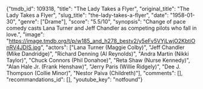 {"tmdb_id": 109318, "title": "The Lady Takes a Flyer", "original_title": "The Lady Takes a Flyer", "slug_title": "the-lady-takes-a-flyer", "date": "1958-01-30", "genre": ["Drame"], "score": "5.5/10", "synopsis": "Change of pace comedy casts Lana Turner and Jeff Chandler as competing pilots who fall in love.", "image": "https://image.tmdb.org/t/p/w185_and_h278_bestv2/y5eFv5VYjLwjO2KbtiOnRV4JDIS.jpg", "actors": ["Lana Turner (Maggie Colby)", "Jeff Chandler (Mike Dandridge)", "Richard Denning (Al Reynolds)", "Andra Martin (Nikki Taylor)", "Chuck Connors (Phil Donahoe)", "Reta Shaw (Nurse Kennedy)", "Alan Hale Jr. (Frank Henshaw)", "Jerry Paris (Willie Ridgely)", "Dee J. Thompson (Collie Minor)", "Nestor Paiva (Childreth)"], "comments": [], "recommandations_id": [], "youtube_key": "notfound"}